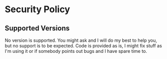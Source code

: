 # Security Policy

## Supported Versions

No version is supported. You might ask and I will do my best to help you, but no support is to be expected. Code is provided as is, I might fix stuff as I'm using it or if somebody points out bugs and I have spare time to.
